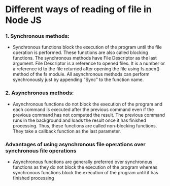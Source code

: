 # Different ways of reading of file in Node JS
### 1. Synchronous methods: 
- Synchronous functions block the execution of the program until the file operation is performed. These functions are also called blocking functions. The synchronous methods have File Descriptor as the last argument. File Descriptor is a reference to opened files. It is a number or a reference id to the file returned after opening the file using fs.open() method of the fs module. All asynchronous methods can perform synchronously just by appending “Sync” to the function name.
### 2. Asynchronous methods:
- Asynchronous functions do not block the execution of the program and each command is executed after the previous command even if the previous command has not computed the result. The previous command runs in the background and loads the result once it has finished processing. Thus, these functions are called non-blocking functions. They take a callback function as the last parameter.
### Advantages of using asynchronous file operations over synchronous file operations
- Asynchronous functions are generally preferred over synchronous functions as they do not block the execution of the program whereas synchronous functions block the execution of the program until it has finished processing
